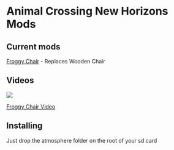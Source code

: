 # Animal Crossing New Horizons Mods

## Current mods
[Froggy Chair](https://github.com/HDR/ACNH-Mods/Froggy-Chair) - Replaces Wooden Chair


## Videos
![](https://i.imgur.com/qV4YAJz.png)

[Froggy Chair Video](https://youtu.be/3MQb6H0R9Jo)


## Installing

Just drop the atmosphere folder on the root of your sd card
